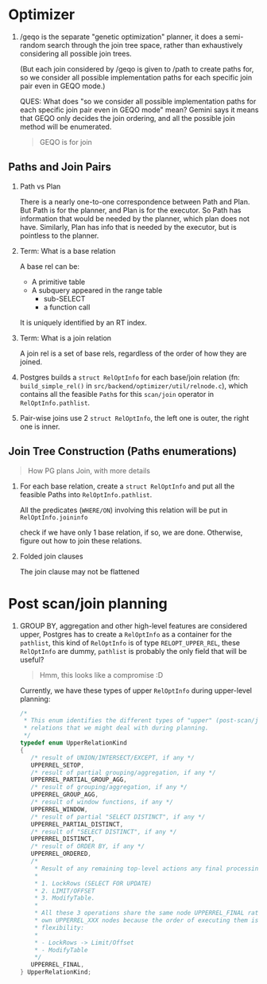 # Optimizer

1. /geqo is the separate "genetic optimization" planner, it does a semi-random 
   search through the join tree space, rather than exhaustively considering all 
   possible join trees.  
   
   (But each join considered by /geqo is given to /path to create paths for, so 
   we consider all possible implementation paths for each specific join pair 
   even in GEQO mode.)

   QUES: What does "so we consider all possible implementation paths for each 
   specific join pair even in GEQO mode" mean? Gemini says it means that GEQO
   only decides the join ordering, and all the possible join method will be enumerated.

   > GEQO is for join

## Paths and Join Pairs

1. Path vs Plan

   There is a nearly one-to-one correspondence between Path and Plan.  But Path
   is for the planner, and Plan is for the executor.  So Path has information 
   that would be needed by the planner, which plan does not have. Similarly, Plan
   has info that is needed by the executor, but is pointless to the planner.

2. Term: What is a base relation

   A base rel can be:

   * A primitive table
   * A subquery appeared in the range table
     * sub-SELECT
     * a function call
   
   It is uniquely identified by an RT index.

3. Term: What is a join relation

   A join rel is a set of base rels, regardless of the order of how they are 
   joined.

4. Postgres builds a `struct RelOptInfo` for each base/join relation (fn: 
   `build_simple_rel()` in `src/backend/optimizer/util/relnode.c`), which contains
   all the feasible `Path`s for this `scan/join` operator in `RelOptInfo.pathlist`.

5. Pair-wise joins use 2 `struct RelOptInfo`, the left one is outer, the right one
   is inner.

## Join Tree Construction (Paths enumerations)

> How PG plans Join, with more details


1. For each base relation, create a `struct RelOptInfo` and put all the feasible
   Paths into `RelOptInfo.pathlist`. 

   All the predicates (`WHERE/ON`) involving this relation will be put in 
   `RelOptInfo.joininfo`

   check if we have only 1 base relation, if so, we are done.  Otherwise, figure 
   out how to join these relations.

2. Folded join clauses

   The join clause may not be flattened

# Post scan/join planning

1. GROUP BY, aggregation and other high-level features are considered upper,
   Postgres has to create a `RelOptInfo` as a container for the `pathlist`,
   this kind of `RelOptInfo` is of type `RELOPT_UPPER_REL`, these `RelOptInfo`
   are dummy, `pathlist` is probably the only field that will be useful?

   > Hmm, this looks like a compromise :D

   Currently, we have these types of upper `RelOptInfo` during upper-level
   planning:

   ```c
   /*
    * This enum identifies the different types of "upper" (post-scan/join)
    * relations that we might deal with during planning.
    */
   typedef enum UpperRelationKind
   {
      /* result of UNION/INTERSECT/EXCEPT, if any */
      UPPERREL_SETOP,
      /* result of partial grouping/aggregation, if any */
      UPPERREL_PARTIAL_GROUP_AGG,
      /* result of grouping/aggregation, if any */
      UPPERREL_GROUP_AGG,
      /* result of window functions, if any */
      UPPERREL_WINDOW,
      /* result of partial "SELECT DISTINCT", if any */
      UPPERREL_PARTIAL_DISTINCT,
      /* result of "SELECT DISTINCT", if any */
      UPPERREL_DISTINCT,
      /* result of ORDER BY, if any */
      UPPERREL_ORDERED,
      /* 
       * Result of any remaining top-level actions any final processing steps, currently:
       *
       * 1. LockRows (SELECT FOR UPDATE)
       * 2. LIMIT/OFFSET 
       * 3. ModifyTable.
       *
       * All these 3 operations share the same node UPPERREL_FINAL rather than having their 
       * own UPPERREL_XXX nodes because the order of executing them is fixed, there is no
       * flexibility:
       *
       * - LockRows -> Limit/Offset
       * - ModifyTable
       */
      UPPERREL_FINAL,
   } UpperRelationKind;
   ```